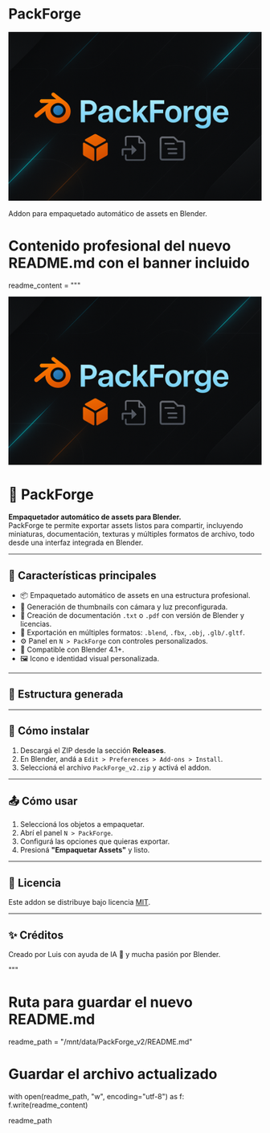 # PackForge
<p align="center">
  <img src="docs/packforge_banner.png" alt="PackForge Banner" />
</p>

Addon para empaquetado automático de assets en Blender.
# Contenido profesional del nuevo README.md con el banner incluido
readme_content = """<p align="center">
  <img src="docs/packforge_banner.png" alt="PackForge Banner" />
</p>

# 🧰 PackForge

**Empaquetador automático de assets para Blender.**  
PackForge te permite exportar assets listos para compartir, incluyendo miniaturas, documentación, texturas y múltiples formatos de archivo, todo desde una interfaz integrada en Blender.

---

## 🚀 Características principales

- 📦 Empaquetado automático de assets en una estructura profesional.
- 🎨 Generación de thumbnails con cámara y luz preconfigurada.
- 🧾 Creación de documentación `.txt` o `.pdf` con versión de Blender y licencias.
- 💾 Exportación en múltiples formatos: `.blend`, `.fbx`, `.obj`, `.glb/.gltf`.
- ⚙️ Panel en `N > PackForge` con controles personalizados.
- 🧩 Compatible con Blender 4.1+.
- 🖼️ Icono e identidad visual personalizada.

---

## 📂 Estructura generada


---

## 🧪 Cómo instalar

1. Descargá el ZIP desde la sección **Releases**.
2. En Blender, andá a `Edit > Preferences > Add-ons > Install`.
3. Seleccioná el archivo `PackForge_v2.zip` y activá el addon.

---

## 📤 Cómo usar

1. Seleccioná los objetos a empaquetar.
2. Abrí el panel `N > PackForge`.
3. Configurá las opciones que quieras exportar.
4. Presioná **"Empaquetar Assets"** y listo.

---

## 📘 Licencia

Este addon se distribuye bajo licencia [MIT](LICENSE).

---

## ✨ Créditos

Creado por Luis con ayuda de IA 🤖 y mucha pasión por Blender.

"""

# Ruta para guardar el nuevo README.md
readme_path = "/mnt/data/PackForge_v2/README.md"

# Guardar el archivo actualizado
with open(readme_path, "w", encoding="utf-8") as f:
    f.write(readme_content)

readme_path
